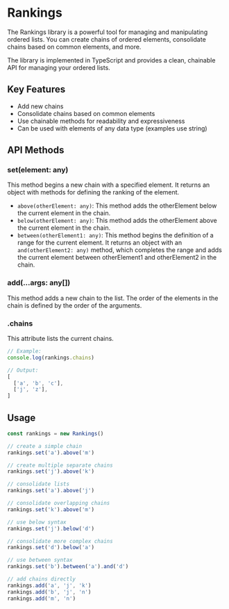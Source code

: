 # Rankings

The Rankings library is a powerful tool for managing and manipulating ordered lists. You can create chains of ordered elements, consolidate chains based on common elements, and more. 

The library is implemented in TypeScript and provides a clean, chainable API for managing your ordered lists.

## Key Features

- Add new chains
- Consolidate chains based on common elements
- Use chainable methods for readability and expressiveness
- Can be used with elements of any data type (examples use string)

## API Methods

### set(element: any)

This method begins a new chain with a specified element. It returns an object with methods for defining the ranking of the element.

- `above(otherElement: any)`: This method adds the otherElement below the current element in the chain.
- `below(otherElement: any)`: This method adds the otherElement above the current element in the chain.
- `between(otherElement1: any)`: This method begins the definition of a range for the current element. It returns an object with an `and(otherElement2: any)` method, which completes the range and adds the current element between otherElement1 and otherElement2 in the chain.

### add(...args: any[])

This method adds a new chain to the list. The order of the elements in the chain is defined by the order of the arguments.

### .chains

This attribute lists the current chains.
```js
// Example:
console.log(rankings.chains)

// Output:
[
  ['a', 'b', 'c'],
  ['j', 'z'],
]
```

## Usage

```javascript
const rankings = new Rankings()

// create a simple chain
rankings.set('a').above('m')

// create multiple separate chains
rankings.set('j').above('k')

// consolidate lists
rankings.set('a').above('j')

// consolidate overlapping chains
rankings.set('k').above('m')

// use below syntax
rankings.set('j').below('d')

// consolidate more complex chains
rankings.set('d').below('a')

// use between syntax
rankings.set('b').between('a').and('d')

// add chains directly
rankings.add('a', 'j', 'k')
rankings.add('b', 'j', 'n')
rankings.add('m', 'n')
```

